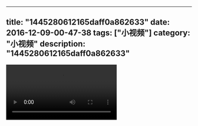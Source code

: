 
---
title: "1445280612165daff0a862633"
date: 2016-12-09-00-47-38
tags: ["小视频"]
category: "小视频"
description: "1445280612165daff0a862633"
---
<video src="http://ohtsqip0g.bkt.clouddn.com/1445280612165daff0a862633.mp4" controls="controls"></video>
